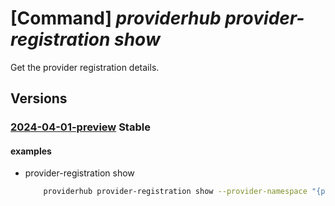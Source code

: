 # [Command] _providerhub provider-registration show_

Get the provider registration details.

## Versions

### [2024-04-01-preview](/Resources/mgmt-plane/L3N1YnNjcmlwdGlvbnMve30vcHJvdmlkZXJzL21pY3Jvc29mdC5wcm92aWRlcmh1Yi9wcm92aWRlcnJlZ2lzdHJhdGlvbnMve30=/2024-04-01-preview.xml) **Stable**

<!-- mgmt-plane /subscriptions/{}/providers/microsoft.providerhub/providerregistrations/{} 2024-04-01-preview -->

#### examples

- provider-registration show
    ```bash
        providerhub provider-registration show --provider-namespace "{providerNamespace}"
    ```

